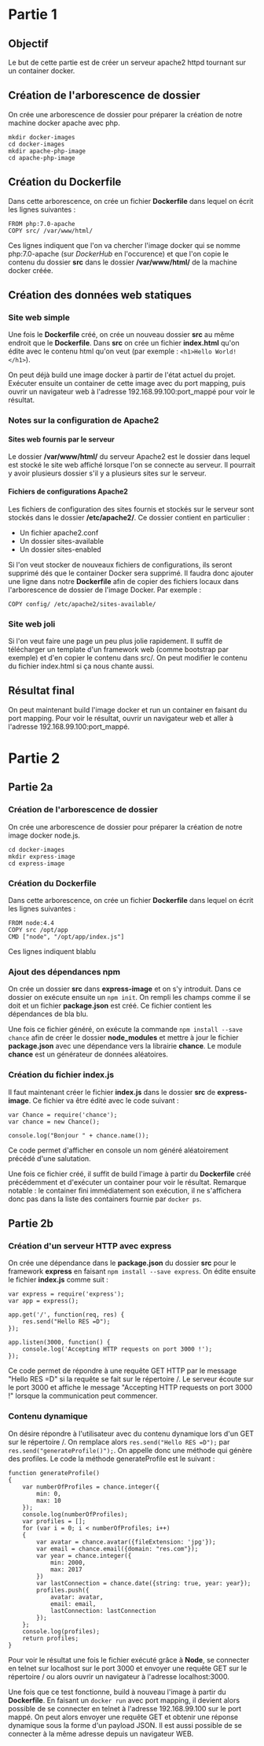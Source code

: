 # Partie 1

## Objectif
Le but de cette partie est de créer un serveur apache2 httpd tournant sur un container docker.

## Création de l'arborescence de dossier
On crée une arborescence de dossier pour préparer la création de notre machine docker apache avec php.

```
mkdir docker-images
cd docker-images
mkdir apache-php-image
cd apache-php-image
```

## Création du Dockerfile

Dans cette arborescence, on crée un fichier **Dockerfile** dans lequel on écrit les lignes suivantes :

```
FROM php:7.0-apache
COPY src/ /var/www/html/
```

Ces lignes indiquent que l'on va chercher l'image docker qui se nomme php:7.0-apache (sur *DockerHub* en l'occurence) et que l'on copie le contenu du dossier **src** dans le dossier **/var/www/html/** de la machine docker créée.

## Création des données web statiques
### Site web simple

Une fois le **Dockerfile** créé, on crée un nouveau dossier **src** au même endroit que le **Dockerfile**.
Dans **src** on crée un fichier **index.html** qu'on édite avec le contenu html qu'on veut (par exemple : ```<h1>Hello World!</h1>```).

On peut déjà build une image docker à partir de l'état actuel du projet. Exécuter ensuite un container de cette image avec du port mapping, puis ouvrir un navigateur web à l'adresse 192.168.99.100:port_mappé pour voir le résultat.

### Notes sur la configuration de Apache2
#### Sites web fournis par le serveur
Le dossier **/var/www/html/** du serveur Apache2 est le dossier dans lequel est stocké le site web affiché lorsque l'on se connecte au serveur. Il pourrait y avoir plusieurs dossier s'il y a plusieurs sites sur le serveur.

#### Fichiers de configurations Apache2
Les fichiers de configuration des sites fournis et stockés sur le serveur sont stockés dans le dossier **/etc/apache2/**.
Ce dossier contient en particulier :

- Un fichier apache2.conf
- Un dossier sites-available
- Un dossier sites-enabled

Si l'on veut stocker de nouveaux fichiers de configurations, ils seront supprimé dés que le container Docker sera supprimé.
Il faudra donc ajouter une ligne dans notre **Dockerfile** afin de copier des fichiers locaux dans l'arborescence de dossier de l'image Docker. Par exemple :

```
COPY config/ /etc/apache2/sites-available/
```

### Site web joli

Si l'on veut faire une page un peu plus jolie rapidement. Il suffit de télécharger un template d'un framework web (comme bootstrap par exemple) et d'en copier le contenu dans src/. On peut modifier le contenu du fichier index.html si ça nous chante aussi.

## Résultat final

On peut maintenant build l'image docker et run un container en faisant du port mapping. 
Pour voir le résultat, ouvrir un navigateur web et aller à l'adresse 192.168.99.100:port_mappé.

# Partie 2
## Partie 2a
### Création de l'arborescence de dossier
On crée une arborescence de dossier pour préparer la création de notre image docker node.js.

```
cd docker-images
mkdir express-image
cd express-image
```

### Création du Dockerfile

Dans cette arborescence, on crée un fichier **Dockerfile** dans lequel on écrit les lignes suivantes :

```
FROM node:4.4
COPY src /opt/app
CMD ["node", "/opt/app/index.js"]
```

Ces lignes indiquent blablu

### Ajout des dépendances npm
On crée un dossier **src** dans **express-image** et on s'y introduit.
Dans ce dossier on exécute ensuite un ```npm init```. On rempli les champs comme il se doit et un fichier **package.json** est créé.
Ce fichier contient les dépendances de bla blu.

Une fois ce fichier généré, on exécute la commande ```npm install --save chance``` afin de créer le dossier **node_modules** et mettre à jour le fichier **package.json** avec une dépendance vers la librairie **chance**.
Le module **chance** est un générateur de données aléatoires.

### Création du fichier index.js
Il faut maintenant créer le fichier **index.js** dans le dossier **src** de **express-image**. Ce fichier va être édité avec le code suivant :

```
var Chance = require('chance');
var chance = new Chance();

console.log("Bonjour " + chance.name());
```

Ce code permet d'afficher en console un nom généré aléatoirement précédé d'une salutation.

Une fois ce fichier créé, il suffit de build l'image à partir du **Dockerfile** créé précédemment et d'exécuter un container pour voir le résultat.
Remarque notable : le container fini immédiatement son exécution, il ne s'affichera donc pas dans la liste des containers fournie par ```docker ps```.

## Partie 2b
### Création d'un serveur HTTP avec express
On crée une dépendance dans le **package.json** du dossier **src** pour le framework **express** en faisant ```npm install --save express```.
On édite ensuite le fichier **index.js** comme suit : 
```
var express = require('express');
var app = express();

app.get('/', function(req, res) {
	res.send("Hello RES =D");
});

app.listen(3000, function() {
	console.log('Accepting HTTP requests on port 3000 !');
});
```

Ce code permet de répondre à une requête GET HTTP par le message "Hello RES =D" si la requête se fait sur le répertoire /. Le serveur écoute sur le port 3000 et affiche le message "Accepting HTTP requests on port 3000 !" lorsque la communication peut commencer.

### Contenu dynamique
On désire répondre à l'utilisateur avec du contenu dynamique lors d'un GET sur le répertoire /. On remplace alors ```res.send("Hello RES =D");``` par ```res.send("generateProfile()");```.
On appelle donc une méthode qui génère des profiles. Le code la méthode generateProfile est le suivant :
```
function generateProfile() 
{
	var numberOfProfiles = chance.integer({
		min: 0,
		max: 10
	});
	console.log(numberOfProfiles);
	var profiles = [];
	for (var i = 0; i < numberOfProfiles; i++)
	{
		var avatar = chance.avatar({fileExtension: 'jpg'});
		var email = chance.email({domain: "res.com"});
		var year = chance.integer({
			min: 2000,
			max: 2017
		})
		var lastConnection = chance.date({string: true, year: year});
		profiles.push({
			avatar: avatar,
			email: email,
			lastConnection: lastConnection
		});
	};
	console.log(profiles);
	return profiles;
}
```

Pour voir le résultat une fois le fichier exécuté grâce à **Node**, se connecter en telnet sur localhost sur le port 3000 et envoyer une requête GET sur le répertoire / ou alors ouvrir un navigateur à l'adresse localhost:3000.

Une fois que ce test fonctionne, build à nouveau l'image à partir du **Dockerfile**. En faisant un ```docker run``` avec port mapping, il devient alors possible de se connecter en telnet à l'adresse 192.168.99.100 sur le port mappé. On peut alors envoyer une requête GET et obtenir une réponse dynamique sous la forme d'un payload JSON.
Il est aussi possible de se connecter à la même adresse depuis un navigateur WEB.